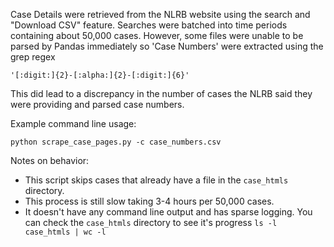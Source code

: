 Case Details were retrieved from the NLRB website using the search and "Download CSV" feature. 
Searches were batched into time periods containing about 50,000 cases. 
However, some files were unable to be parsed by Pandas immediately so 'Case Numbers' were
extracted using the grep regex 

`'[:digit:]{2}-[:alpha:]{2}-[:digit:]{6}'`

This did lead to a discrepancy in the number of cases the NLRB said they were providing and parsed case numbers.

Example command line usage:

`python scrape_case_pages.py -c case_numbers.csv`

Notes on behavior:
- This script skips cases that already have a file in the `case_htmls` directory.
- This process is still slow taking 3-4 hours per 50,000 cases.
- It doesn't have any command line output and has sparse logging. You can check the `case_htmls` directory to see it's progress `ls -l case_htmls | wc -l`